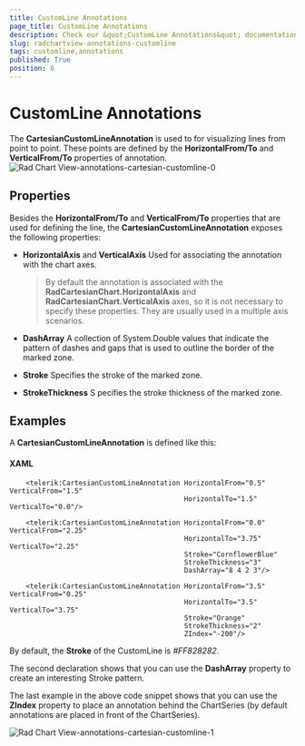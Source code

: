 ```yaml
---
title: CustomLine Annotations
page_title: CustomLine Annotations
description: Check our &quot;CustomLine Annotations&quot; documentation article for the RadChartView {{ site.framework_name }} control.
slug: radchartview-annotations-customline
tags: customline,annotations
published: True
position: 6
---
```


# CustomLine Annotations

The __CartesianCustomLineAnnotation__ is used to for  visualizing lines from point to point. These points are defined by the __HorizontalFrom/To__ and __VerticalFrom/To__ properties of annotation.
      ![Rad Chart View-annotations-cartesian-customline-0](images/RadChartView-annotations-cartesian-customline-0.png)

## Properties

Besides the __HorizontalFrom/To__ and __VerticalFrom/To__ properties that are used for defining the line, the __CartesianCustomLineAnnotation__ exposes the following properties:
        

* __HorizontalAxis__ and __VerticalAxis__ Used for associating the annotation with the chart axes.            

	>By default the annotation is associated with the __RadCartesianChart.HorizontalAxis__ and __RadCartesianChart.VerticalAxis__ axes, so it is not necessary to specify these properties. They are usually used in a multiple axis scenarios.              

* __DashArray__ A collection of System.Double values that indicate the pattern of dashes and gaps that is used to outline the border of the marked zone.            

* __Stroke__ Specifies the stroke of the marked zone.            

* __StrokeThickness__ S pecifies the stroke thickness of the marked zone.            

## Examples

A __CartesianCustomLineAnnotation__ is defined like this:        

#### __XAML__

```XAML
	<telerik:CartesianCustomLineAnnotation HorizontalFrom="0.5" VerticalFrom="1.5" 
	                                       HorizontalTo="1.5" VerticalTo="0.0"/>
	
	<telerik:CartesianCustomLineAnnotation HorizontalFrom="0.0" VerticalFrom="2.25"
	                                       HorizontalTo="3.75" VerticalTo="2.25"
	                                       Stroke="CornflowerBlue" 
	                                       StrokeThickness="3"
	                                       DashArray="8 4 2 3"/>
	
	<telerik:CartesianCustomLineAnnotation HorizontalFrom="3.5" VerticalFrom="0.25"
	                                       HorizontalTo="3.5"  VerticalTo="3.75"
	                                       Stroke="Orange"
	                                       StrokeThickness="2"
	                                       ZIndex="-200"/>
```

By default, the __Stroke__ of the CustomLine is *#FF828282*.        

The second declaration shows that you can use the __DashArray__ property to create an interesting Stroke pattern.        

The last example in the above code snippet shows that you can use the __ZIndex__ property to place an annotation behind the ChartSeries (by default annotations are placed in front of the ChartSeries).

![Rad Chart View-annotations-cartesian-customline-1](images/RadChartView-annotations-cartesian-customline-1.png)
